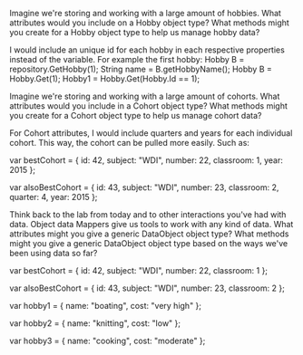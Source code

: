 Imagine we're storing and working with a large amount of hobbies. What attributes would you include on a Hobby object type? What methods might you create for a Hobby object type to help us manage hobby data?

I would include an unique id for each hobby in each respective properties instead of the variable. For example the first hobby:
Hobby B = repository.GetHobby(1); 
String name = B.getHobbyName();
Hobby B = Hobby.Get(1);
Hobby1 = Hobby.Get(Hobby.Id == 1); 

Imagine we're storing and working with a large amount of cohorts. What attributes would you include in a Cohort object type? What methods might you create for a Cohort object type to help us manage cohort data?

For Cohort attributes, I would include quarters and years for each individual cohort. This way, the cohort can be pulled more easily. Such as: 

var bestCohort = {
	id: 42,
	subject: "WDI",
	number: 22,
	classroom: 1,
	year: 2015
};

var alsoBestCohort = {
	id: 43,
	subject: "WDI",
	number: 23,
	classroom: 2,
	quarter: 4, 
	year: 2015
};

Think back to the lab from today and to other interactions you've had with data. Object data Mappers give us tools to work with any kind of data. What attributes might you give a generic DataObject object type? What methods might you give a generic DataObject object type based on the ways we've been using data so far?



var bestCohort = {
	id: 42,
	subject: "WDI",
	number: 22,
	classroom: 1
};

var alsoBestCohort = {
	id: 43,
	subject: "WDI",
	number: 23,
	classroom: 2
};

var hobby1 = {
	name: "boating",
	cost: "very high"
};

var hobby2 = {
	name: "knitting",
	cost: "low"
};

var hobby3 = {
	name: "cooking",
	cost: "moderate"
};